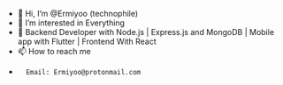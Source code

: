 - 👋 Hi, I’m @Ermiyoo (technophile)
- 👀 I’m interested in Everything
- 🌱 Backend Developer with Node.js | Express.js and MongoDB | Mobile app with Flutter | Frontend With React
- 📫 How to reach me 
-       Email: Ermiyoo@protonmail.com

<!---
Ermiyoo/Ermiyoo is a ✨ special ✨ repository because its `README.md` (this file) appears on your GitHub profile.
You can click the Preview link to take a look at your changes.
--->
